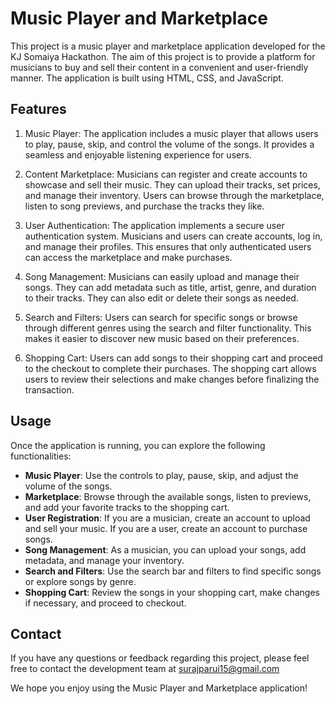 # Music Player and Marketplace

This project is a music player and marketplace application developed for the KJ Somaiya Hackathon. The aim of this project is to provide a platform for musicians to buy and sell their content in a convenient and user-friendly manner. The application is built using HTML, CSS, and JavaScript.

## Features

1. Music Player: The application includes a music player that allows users to play, pause, skip, and control the volume of the songs. It provides a seamless and enjoyable listening experience for users.

2. Content Marketplace: Musicians can register and create accounts to showcase and sell their music. They can upload their tracks, set prices, and manage their inventory. Users can browse through the marketplace, listen to song previews, and purchase the tracks they like.

3. User Authentication: The application implements a secure user authentication system. Musicians and users can create accounts, log in, and manage their profiles. This ensures that only authenticated users can access the marketplace and make purchases.

4. Song Management: Musicians can easily upload and manage their songs. They can add metadata such as title, artist, genre, and duration to their tracks. They can also edit or delete their songs as needed.

5. Search and Filters: Users can search for specific songs or browse through different genres using the search and filter functionality. This makes it easier to discover new music based on their preferences.

6. Shopping Cart: Users can add songs to their shopping cart and proceed to the checkout to complete their purchases. The shopping cart allows users to review their selections and make changes before finalizing the transaction.

## Usage

Once the application is running, you can explore the following functionalities:

- **Music Player**: Use the controls to play, pause, skip, and adjust the volume of the songs.
- **Marketplace**: Browse through the available songs, listen to previews, and add your favorite tracks to the shopping cart.
- **User Registration**: If you are a musician, create an account to upload and sell your music. If you are a user, create an account to purchase songs.
- **Song Management**: As a musician, you can upload your songs, add metadata, and manage your inventory.
- **Search and Filters**: Use the search bar and filters to find specific songs or explore songs by genre.
- **Shopping Cart**: Review the songs in your shopping cart, make changes if necessary, and proceed to checkout.


## Contact

If you have any questions or feedback regarding this project, please feel free to contact the development team at surajparui15@gmail.com

We hope you enjoy using the Music Player and Marketplace application!
